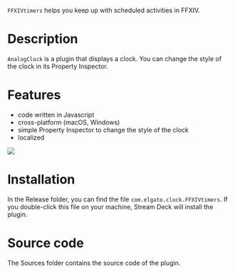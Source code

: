 
`FFXIVtimers` helps you keep up with scheduled activities in FFXIV.

# Description

`AnalogClock` is a plugin that displays a clock. You can change the style of the clock in its Property Inspector.

# Features

- code written in Javascript
- cross-platform (macOS, Windows)
- simple Property Inspector to change the style of the clock
- localized

![](screenshot.png)


# Installation

In the Release folder, you can find the file `com.elgato.clock.FFXIVtimers`. If you double-click this file on your machine, Stream Deck will install the plugin.


# Source code

The Sources folder contains the source code of the plugin.

